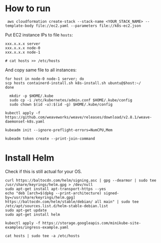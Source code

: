 # How to run

```
 aws cloudformation create-stack --stack-name <YOUR_STACK_NAME> --template-body file://ec2.yaml --parameters file://k8s-ec2.json
```

Put EC2 instance IPs to file `hosts`:


```
xxx.x.x.x server
xxx.x.x.x node-0
xxx.x.x.x node-1

# cat hosts >> /etc/hosts
```

And copy same file to all instances:

```
for host in node-0 node-1 server; do
scp hosts containerd-install.sh k8s-install.sh ubuntu@$host:~/
done
```



```
  mkdir -p $HOME/.kube
  sudo cp -i /etc/kubernetes/admin.conf $HOME/.kube/config
  sudo chown $(id -u):$(id -g) $HOME/.kube/config
```



```
kubectl apply -f https://github.com/weaveworks/weave/releases/download/v2.8.1/weave-daemonset-k8s.yaml
```

```
kubeadm init --ignore-preflight-errors=NumCPU,Mem
```

```
kubeadm token create --print-join-command
```


# Install Helm

Check if this is still actual for your OS.

```
curl https://baltocdn.com/helm/signing.asc | gpg --dearmor | sudo tee /usr/share/keyrings/helm.gpg > /dev/null
sudo apt-get install apt-transport-https --yes
echo "deb [arch=$(dpkg --print-architecture) signed-by=/usr/share/keyrings/helm.gpg] https://baltocdn.com/helm/stable/debian/ all main" | sudo tee /etc/apt/sources.list.d/helm-stable-debian.list
sudo apt-get update
sudo apt-get install helm
```


```
kubectl apply -f https://storage.googleapis.com/minikube-site-examples/ingress-example.yaml
```

```
cat hosts | sudo tee -a /etc/hosts
```
